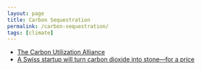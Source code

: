 ```yaml
---
layout: page
title: Carbon Sequestration
permalink: /carbon-sequestration/
tags: [climate]
---
```


- [The Carbon Utilization Alliance](https://www.cua.earth/)
- [A Swiss startup will turn carbon dioxide into stone—for a price](https://qz.com/1416373/swiss-startup-climeworks-turns-carbon-dioxide-into-stone/)
